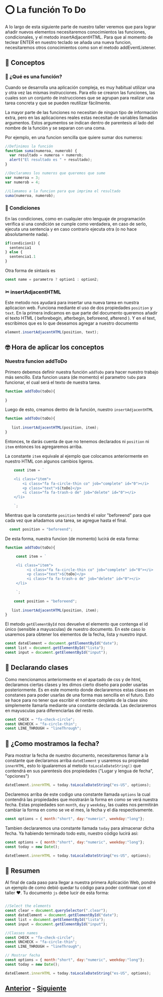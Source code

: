 # ⭕ La función To Do

A lo largo de esta siguiente parte de nuestro taller veremos que para lograr añadir nuevos elementos necesitaremos conocimientos las funciones, condicionales, y el metodo insertAdjacentHTML. Para que al momento de teclear ENTER en nuestro teclado se añada una nueva funcion, necesitaremos otros conocimientos como son el metodo addEventListener.
## 🤗 Conceptos
### 👀 ¿Qué es una función?
Cuando se desarrolla una aplicación compleja, es muy habitual utilizar una y otra vez las mismas instrucciones. Para ello se crearon las funciones, las cuales son un conjunto de instrucciones que se agrupan para realizar una tarea concreta y que se pueden reutilizar fácilmente. 

La mayor parte de las funciones no necesitan de ningun tipo de información extra, pero en las aplicaciones reales estas necesitan de variables llamadas argumentos. Estos argumentos se indican dentro de parentesis al lado del nombre de la función y se separan con una coma.

Por ejemplo, en una funcion sencilla que quiere sumar dos numeros:

```js
//Definimos la función
function suma(numeroa, numerob) {
  var resultado = numeroa + numerob;
  alert("El resultado es " + resultado);
}

//Declaramos los numeros que queremos que sume
var numeroa = 3;
var numerob = 4;

//Llamamos a la funcion para que imprima el resultado
suma(numeroa, numerob);
```

### 🔀 Condiciones 
En las condiciones, como en cualquier otro lenguaje de programación verifica si una condición se cumple como verdadera, en caso de serlo, ejecuta una sentencia y en caso contrario ejecuta otra (o no hace absolutamente nada).

```js
if(condicion1) {
  sentencia1
} else {
  sentencia1.1
}
```
Otra forma de sintaxis es 

```js
const name = parametro ? option1 : option2;
```
### ✂ insertAdjacentHTML
Este metodo nos ayudará para insertar una nueva tarea en nuestra aplicacion web. Funciona mediante el uso de dos propiedades ``position`` y ``text``. En la primera indicamos en que parte del documento queremos añadir el texto HTML ( beforebegin, afterbegin, beforeend, afterend ). Y en el text, escribimos que es lo que deseamos agregar a nuestro documento

```js
element.insertAdjacentHTML(position, text);
```
## 🤓 Hora de aplicar los conceptos

### Nuestra funcion addToDo
Primero debemos definir nuestra función ``addToDo`` para hacer nuestro trabajo más sencillo. Esta funcion usara (de momento) el parametro ``toDo`` para funcionar, el cual será el texto de nuestra tarea.

```js
function addToDo(toDo){
  
}
```

Luego de esto, creamos dentro de la función, nuestro ``insertAdjacentHTML``

```js
function addToDo(toDo){
   
   list.insertAdjacentHTML(position, item);
}
```
Entonces, te darás cuenta de que no tenemos declarados ni ``position`` ni ``item`` entonces los agregaremos arriba. 

La constante ``item`` equivale al ejemplo que colocamos anteriormente en nuestro HTML con algunos cambios ligeros.

```js
    const item = `

    <li class="item">
        <i class="fa fa-circle-thin co" job="complete" id="0"></i>
        <p class="text">${toDo}</p>
        <i class="fa fa-trash-o de" job="delete" id="0"></i>
    </li>

    `;
```
Mientras que la constante ``position`` tendrá el valor "beforeend" para que cada vez que añadamos una tarea, se agregue hasta el final.


```js
  const position = "beforeend";
```

De esta forma, nuestra funcion (de momento) lucirá de esta forma:


```js
function addToDo(toDo){

     const item = `

     <li class="item">
          <i class="fa fa-circle-thin co" job="complete" id="0"></i>
          <p class="text">${toDo}</p>
          <i class="fa fa-trash-o de" job="delete" id="0"></i>
     </li>

     `;
    
    const position = "beforeend";
    
   list.insertAdjacentHTML(position, item);
}
```

El metodo ``getElementById`` nos devuelve el elemento que contenga el id único (sensible a mayusculas) de nuestro documento. En este caso lo usaremos para obtener los elementos de la fecha, lista y nuestro input.

```js
const dateElement = document.getElementById("date");
const list = document.getElementById("lista");
const input = document.getElementById("input");
```

## 👀 Declarando clases
Como mencionamos anteriormente en el apartado de css y de html, declaramos ciertas clases y les dimos cierto diseño para poder usarlas posteriormente. Es en este momento donde declararemos estas clases en constanes para poder usarlas de una forma mas sencilla en el futuro. Esto se hace para no tener que escribir el nombre completo de la clase sino simplemente llamarla mediante una constante declarada. Las declararemos en mayusculas para diferenciarlas del resto. 

```js
const CHECK = "fa-check-circle";
const UNCHECK = "fa-circle-thin";
const LINE_THROUGH = "lineThrough";
```

## 📆 ¿Como mostramos la fecha?
Para mostrar la fecha de nuestro documento, necesitaremos llamar a la constante que declaramos arriba ``dateElement`` y usaremos su propiedad ``innerHTML``, esto lo igualaremos al metodo ``toLocaleDateString()`` que contendrá en sus parentesis dos propiedades ("Lugar y lengua de fecha", "opciones")

```js
dateElement.innerHTML = today.toLocaleDateString("es-US", options);
```

Declaremos arriba de este codigo una constante llamada ``options`` la cual contendrá las propiedades que mostrarán la forma en como se verá nuestra fecha. Estas propiedades son ``month``, ``day`` y ``weekday``, las cuales nos permitirán cambiar la forma en como se ve el mes, la fecha y el día respectivamente. 

```js
const options = { month:"short", day:"numeric", weekday:"long"};
```

Tambien declararemos una constante llamada ``today`` para almacenar dicha fecha. Ya habiendo terminado todo esto, nuestro código lucirá asi:

```js
const options = { month:"short", day:"numeric", weekday:"long"};
const today = new Date();

dateElement.innerHTML = today.toLocaleDateString("es-US", options);
```

## 👅 Resumen
Al final de cada paso para llegar a nuestra primera Aplicación Web, pondré un ejemplo de como debió quedar tu código para poder continuar con el taller ❤. Tu  documento ``js`` debe lucir de esta forma:

```js

//Select the elements
const clear = document.querySelector(".clear");
const dateElement = document.getElementById("date");
const list = document.getElementById("lista");
const input = document.getElementById("input");

//Classes names
const CHECK = "fa-check-circle";
const UNCHECK = "fa-circle-thin";
const LINE_THROUGH = "lineThrough";

// Mostrar fecha
const options = { month:"short", day:"numeric", weekday:"long"};
const today = new Date();

dateElement.innerHTML = today.toLocaleDateString("es-US", options);

```

## [Anterior](https://github.com/WorkshopTechnology/Materiales/blob/master/Talleres/CuentosDeJavascript/1.5.-comentariosVariables,prettyThings.md) - [Siguiente](https://github.com/WorkshopTechnology/Materiales/blob/master/Talleres/CuentosDeJavascript/4.-%20reusandoConFunciones.md)
